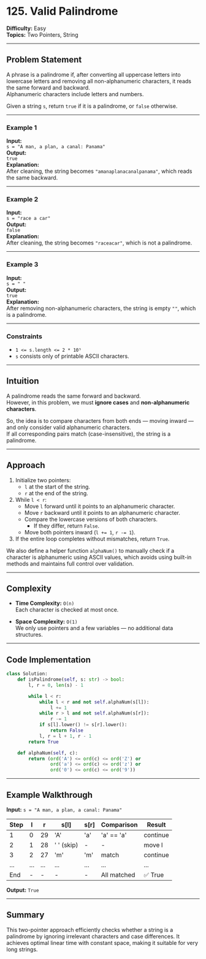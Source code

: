 # 125. Valid Palindrome

**Difficulty:** Easy  
**Topics:** Two Pointers, String

---

## Problem Statement

A phrase is a palindrome if, after converting all uppercase letters into lowercase letters and removing all non-alphanumeric characters, it reads the same forward and backward.  
Alphanumeric characters include letters and numbers.

Given a string `s`, return `true` if it is a palindrome, or `false` otherwise.

---

### Example 1

**Input:**  
`s = "A man, a plan, a canal: Panama"`  
**Output:**  
`true`  
**Explanation:**  
After cleaning, the string becomes `"amanaplanacanalpanama"`, which reads the same backward.

---

### Example 2

**Input:**  
`s = "race a car"`  
**Output:**  
`false`  
**Explanation:**  
After cleaning, the string becomes `"raceacar"`, which is not a palindrome.

---

### Example 3

**Input:**  
`s = " "`  
**Output:**  
`true`  
**Explanation:**  
After removing non-alphanumeric characters, the string is empty `""`, which is a palindrome.

---

### Constraints

- `1 <= s.length <= 2 * 10⁵`
- `s` consists only of printable ASCII characters.

---

## Intuition

A palindrome reads the same forward and backward.  
However, in this problem, we must **ignore cases** and **non-alphanumeric characters**.

So, the idea is to compare characters from both ends — moving inward — and only consider valid alphanumeric characters.  
If all corresponding pairs match (case-insensitive), the string is a palindrome.

---

## Approach

1. Initialize two pointers:
   - `l` at the start of the string.
   - `r` at the end of the string.
2. While `l < r`:
   - Move `l` forward until it points to an alphanumeric character.
   - Move `r` backward until it points to an alphanumeric character.
   - Compare the lowercase versions of both characters.
     - If they differ, return `False`.
   - Move both pointers inward (`l += 1`, `r -= 1`).
3. If the entire loop completes without mismatches, return `True`.

We also define a helper function `alphaNum()` to manually check if a character is alphanumeric using ASCII values, which avoids using built-in methods and maintains full control over validation.

---

## Complexity

- **Time Complexity:** `O(n)`  
  Each character is checked at most once.

- **Space Complexity:** `O(1)`  
  We only use pointers and a few variables — no additional data structures.

---

## Code Implementation

```python
class Solution:
    def isPalindrome(self, s: str) -> bool:
        l, r = 0, len(s) - 1

        while l < r:
            while l < r and not self.alphaNum(s[l]):
                l += 1
            while r > l and not self.alphaNum(s[r]):
                r -= 1
            if s[l].lower() != s[r].lower():
                return False
            l, r = l + 1, r - 1
        return True

    def alphaNum(self, c):
        return (ord('A') <= ord(c) <= ord('Z') or
                ord('a') <= ord(c) <= ord('z') or
                ord('0') <= ord(c) <= ord('9'))
```

---

## Example Walkthrough

**Input:**
`s = "A man, a plan, a canal: Panama"`

| Step | l   | r   | s[l]       | s[r] | Comparison  | Result   |
| ---- | --- | --- | ---------- | ---- | ----------- | -------- |
| 1    | 0   | 29  | 'A'        | 'a'  | 'a' == 'a'  | continue |
| 2    | 1   | 28  | ' ' (skip) | -    | -           | move l   |
| 3    | 2   | 27  | 'm'        | 'm'  | match       | continue |
| ...  | ... | ... | ...        | ...  | ...         | ...      |
| End  | -   | -   | -          | -    | All matched | ✅ True  |

**Output:** `True`

---

## Summary

This two-pointer approach efficiently checks whether a string is a palindrome by ignoring irrelevant characters and case differences.
It achieves optimal linear time with constant space, making it suitable for very long strings.
